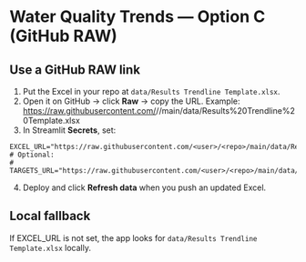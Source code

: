 # Water Quality Trends — Option C (GitHub RAW)

## Use a GitHub RAW link
1. Put the Excel in your repo at `data/Results Trendline Template.xlsx`.
2. Open it on GitHub → click **Raw** → copy the URL.
   Example:
   https://raw.githubusercontent.com/<user>/<repo>/main/data/Results%20Trendline%20Template.xlsx
3. In Streamlit **Secrets**, set:
```
EXCEL_URL="https://raw.githubusercontent.com/<user>/<repo>/main/data/Results%20Trendline%20Template.xlsx"
# Optional:
# TARGETS_URL="https://raw.githubusercontent.com/<user>/<repo>/main/data/param_targets_max_only.csv"
```
4. Deploy and click **Refresh data** when you push an updated Excel.

## Local fallback
If EXCEL_URL is not set, the app looks for `data/Results Trendline Template.xlsx` locally.
